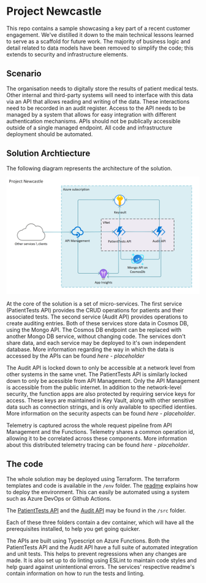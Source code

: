 # Project Newcastle
This repo contains a sample showcasing a key part of a recent customer engagement. We've distilled it down to the main technical lessons learned to serve as a scaffold for future work. The majority of business logic and detail related to data models have been removed to simplify the code; this extends to security and infrastructure elements.

## Scenario
The organisation needs to digitally store the results of patient medical tests. Other internal and third-party systems will need to interface with this data via an API that allows reading and writing of the data. These interactions need to be recorded in an audit register. Access to the API needs to be managed by a system that allows for easy integration with different authentication mechanisms. APIs should not be publically accessible outside of a single managed endpoint. All code and infrastructure deployment should be automated.

## Solution Archtiecture

The following diagram represents the architecture of the solution.

![Solution Architecture](./docs/images/ProjectArchitecture.png)

At the core of the solution is a set of micro-services. The first service (PatientTests API) provides the CRUD operations for patients and their associated tests. The second service (Audit API) provides operations to create auditing entries. Both of these services store data in Cosmos DB, using the Mongo API. The Cosmos DB endpoint can be replaced with another Mongo DB service, without changing code. The services don't share data, and each service may be deployed to it's own independent database. More information regarding the way in which the data is accessed by the APIs can be found *here - placeholder*

The Audit API is locked down to only be accessible at a network level from other systems in the same vnet. The PatientTests API is similarly locked down to only be acessible from API Management.  Only the API Management is accessible from the public internet. In addition to the network-level security, the function apps are also protected by requiring service keys for access. These keys are maintained in Key Vault, along with other sensitive data such as connection strings, and is only available to specified identiies. More information on the security aspects can be found *here - placeholder*.

Telemetry is captured across the whole request pipeline from API Management and the Functions. Telemetry shares a common operation id, allowing it to be correlated across these components. More information about this distributed telemetry tracing can be found  *here - placeholder*.

## The code

The whole solution may be deployed using Terraform. The terraform templates and code is available in the `/env` folder. The [readme](./env/readme.md) explains how to deploy the environment. This can easily be automated using a system such as Azure DevOps or Github Actions.

The [PatientTests API](./src/PatientTestsApi/readme.md) and the [Audit API](./src/AuditApi/readme.md) may be found in the `/src` folder.

Each of these three folders contain a dev container, which will have all the prerequisites installed, to help you get going quicker.

The APIs are built using Typescript on Azure Functions. Both the PatientTests API and the Audit API have a full suite of automated integration and unit tests. This helps to prevent regressions when any changes are made. It is also set up to do linting using ESLint to maintain code styles and help guard against unintentional errors. The services' respective readme's contain information on how to run the tests and linting. 
